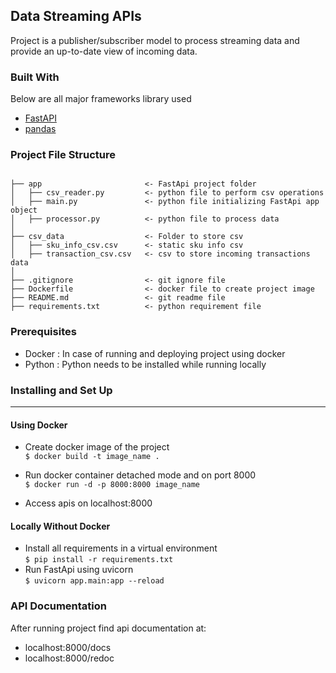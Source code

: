 ## Data Streaming APIs

Project is a publisher/subscriber model to process streaming data and provide an up-to-date view of incoming data.

### Built With
Below are all major frameworks library used

* [FastAPI](https://fastapi.tiangolo.com/)
* [pandas](https://pandas.pydata.org/)

### Project File Structure

```

├── app                       <- FastApi project folder
│   ├── csv_reader.py         <- python file to perform csv operations
│   ├── main.py               <- python file initializing FastApi app object
│   ├── processor.py          <- python file to process data
│
├── csv_data                  <- Folder to store csv
│   ├── sku_info_csv.csv      <- static sku info csv
│   ├── transaction_csv.csv   <- csv to store incoming transactions data
│
├── .gitignore                <- git ignore file
├── Dockerfile                <- docker file to create project image
├── README.md                 <- git readme file
├── requirements.txt          <- python requirement file

```
### Prerequisites
* Docker : In case of running and deploying project using docker
* Python : Python needs to be installed while running locally

### Installing and Set Up
----
#### Using Docker
* Create docker image of the project<br/>
`
$ docker build -t image_name .
`

* Run docker container detached mode and on port 8000<br/>
`
$ docker run -d -p 8000:8000 image_name
`
* Access apis on localhost:8000

#### Locally Without Docker
* Install all requirements in a virtual environment<br/>
`
$ pip install -r requirements.txt
`
* Run FastApi using uvicorn<br/>
`
$ uvicorn app.main:app --reload
`

### API Documentation
After running project find api documentation at:
* localhost:8000/docs
* localhost:8000/redoc